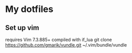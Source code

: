 # My dotfiles

## Set up vim
requires Vim 7.3.885+ compiled with if_lua
git clone https://github.com/gmarik/vundle.git ~/.vim/bundle/vundle
